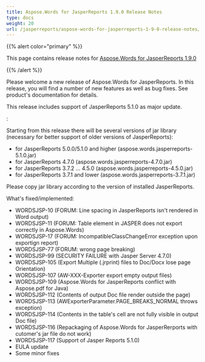 ```yaml
---
title: Aspose.Words for JasperReports 1.9.0 Release Notes
type: docs
weight: 20
url: /jasperreports/aspose-words-for-jasperreports-1-9-0-release-notes/
---
```


{{% alert color="primary" %}} 

This page contains release notes for [Aspose.Words for JasperReports 1.9.0](http://www.aspose.com/downloads/words/jasperreports/new-releases/aspose.words-for-jasperreports-1.9.0/)

{{% /alert %}} 

Please welcome a new release of Aspose.Words for JasperReports. In this release, you will find a number of new features as well as bug fixes. See product's documentation for details.

This release includes support of JasperReports 5.1.0 as major update.

:

Starting from this release there will be several versions of jar library (necessary for better support of older versions of JasperReports):

- for JasperReports 5.0.0/5.1.0 and higher (aspose.words.jasperreports-5.1.0.jar)
- for JasperReports 4.7.0 (aspose.words.jasperreports-4.7.0.jar)
- for JasperReports 3.7.2 ... 4.5.0 (aspose.words.jasperreports-4.5.0.jar)
- for JasperReports 3.7.1 and lower (aspose.words.jasperreports-3.7.1.jar)

Please copy jar library according to the version of installed JasperReports.

What's fixed/implemented:

- WORDSJSP-10 (FORUM: Line spacing in JasperReports isn't rendered in Word output)
- WORDSJSP-11 (FORUM: Table element in JASPER does not export correctly in Aspose.Words)
- WORDSJSP-17 (FORUM: IncompatibleClassChangeError exception upon exportign report)
- WORDSJSP-77 (FORUM: wrong page breaking)
- WORDSJSP-99 (SECURITY FAILURE with Jasper Server 4.7.0)
- WORDSJSP-105 (Export Multiple (.jrprint) files to Doc/Docx lose page Orientation)
- WORDSJSP-107 (AW-XXX-Exporter export empty output files)
- WORDSJSP-109 (Aspose.Words for JasperReports conflict with Aspose.pdf for Java)
- WORDSJSP-112 (Contents of output Doc file render outside the page)
- WORDSJSP-113 (AWExporterParameter.PAGE_BREAKS_NORMAL throws exception)
- WORDSJSP-114 (Contents in the table's cell are not fully visible in output Doc file)
- WORDSJSP-116 (Repackaging of Aspose.Words for JasperRerports with cutomer's jar file do not work)
- WORDSJSP-117 (Support of Jasper Reports 5.1.0)
- EULA update
- Some minor fixes
